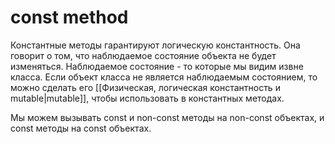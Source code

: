 # const method
Константные методы гарантируют логическую константность. Она говорит о том, что наблюдаемое состояние объекта не будет изменяться. Наблюдаемое состояние - то которые мы видим извне класса. Если объект класса не является наблюдаемым состоянием, то можно сделать его [[Физическая, логическая константность и mutable|mutable]], чтобы использовать в константных методах.

Мы можем вызывать const и non-const методы на non-const объектах, и const методы на const объектах.